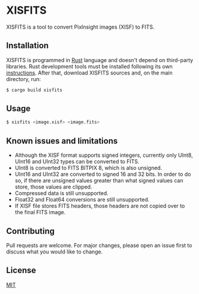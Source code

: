 # XISFITS

XISFITS is a tool to convert PixInsight images (XISF) to FITS.

## Installation

XISFITS is programmed in [Rust](http://rust-lang.org/) language and doesn't depend on third-party libraries. Rust development tools must be installed following its own [instructions](https://www.rust-lang.org/tools/install). After that, download XISFITS sources and, on the main directory, run:

```bash
$ cargo build xisfits
```

## Usage

```bash
$ xisfits <image.xisf> <image.fits>
```

## Known issues and limitations

- Although the XISF format supports signed integers, currently only UInt8, UInt16 and UInt32 types can be converted to FITS.
- UInt8 is converted to FITS BITPIX 8, which is also unsigned.
- UInt16 and UInt32 are converted to signed 16 and 32 bits. In order to do so, if there are unsigned values greater than what signed values can store, those values are clipped.
- Compressed data is still unsupported.
- Float32 and Float64 conversions are still unsupported.
- If XISF file stores FITS headers, those headers are not copied over to the final FITS image.

## Contributing
Pull requests are welcome. For major changes, please open an issue first to discuss what you would like to change.

## License
[MIT](https://choosealicense.com/licenses/mit/)
